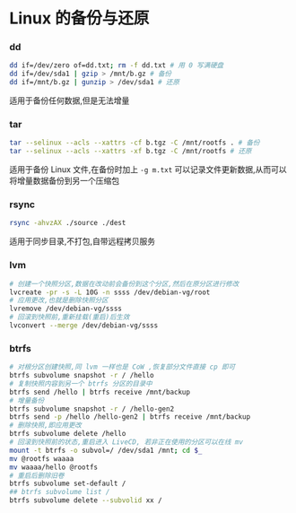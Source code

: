 # Linux 的备份与还原
### dd
```bash
dd if=/dev/zero of=dd.txt; rm -f dd.txt # 用 0 写满硬盘
dd if=/dev/sda1 | gzip > /mnt/b.gz # 备份
dd if=/mnt/b.gz | gunzip > /dev/sda1 # 还原
```
适用于备份任何数据,但是无法增量
### tar
```bash
tar --selinux --acls --xattrs -cf b.tgz -C /mnt/rootfs . # 备份
tar --selinux --acls --xattrs -xf b.tgz -C /mnt/rootfs # 还原
```
适用于备份 Linux 文件,在备份时加上 `-g m.txt` 可以记录文件更新数据,从而可以将增量数据备份到另一个压缩包
### rsync
```bash
rsync -ahvzAX ./source ./dest
```
适用于同步目录,不打包,自带远程拷贝服务
### lvm
```bash
# 创建一个快照分区,数据在改动前会备份到这个分区,然后在原分区进行修改
lvcreate -pr -s -L 10G -n ssss /dev/debian-vg/root
# 应用更改,也就是删除快照分区
lvremove /dev/debian-vg/ssss
# 回滚到快照前,重新挂载(重启)后生效
lvconvert --merge /dev/debian-vg/ssss
```
### btrfs
```bash
# 对根分区创建快照,同 lvm 一样也是 CoW ,恢复部分文件直接 cp 即可
btrfs subvolume snapshot -r / /hello
# 复制快照内容到另一个 btrfs 分区的目录中
btrfs send /hello | btrfs receive /mnt/backup
# 增量备份
btrfs subvolume snapshot -r / /hello-gen2
btrfs send -p /hello /hello-gen2 | btrfs receive /mnt/backup
# 删除快照,即应用更改
btrfs subvolume delete /hello
# 回滚到快照前的状态,重启进入 LiveCD, 若非正在使用的分区可以在线 mv
mount -t btrfs -o subvol=/ /dev/sda1 /mnt; cd $_
mv @rootfs waaaa
mv waaaa/hello @rootfs
# 重启后删除旧卷
btrfs subvolume set-default /
## btrfs subvolume list /
btrfs subvolume delete --subvolid xx /
```